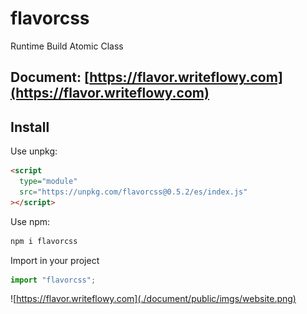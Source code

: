 # flavorcss

Runtime Build Atomic Class

## Document: [https://flavor.writeflowy.com](https://flavor.writeflowy.com)

## Install

Use unpkg:

```html
<script
  type="module"
  src="https://unpkg.com/flavorcss@0.5.2/es/index.js"
></script>
```

Use npm:

```sh
npm i flavorcss
```

Import in your project

```js
import "flavorcss";
```

![https://flavor.writeflowy.com](./document/public/imgs/website.png)
